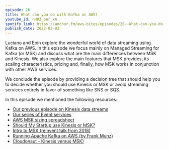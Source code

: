 ```yaml
---
episode: 26
title: What can you do with Kafka on AWS?
youtube_id: nH03_bnr_xA
spotify_link: https://anchor.fm/aws-bites/episodes/26--What-can-you-do-with-Kafka-on-AWS-e1f58mk
publish_date: 2022-03-03
---
```



Luciano and Eoin explore the wonderful world of data streaming using Kafka on AWS. In this episode we focus mainly on Managed Streaming for Kafka (or MSK) and discuss what are the main differences between MSK and Kinesis. We also explore the main features that MSK provides, its scaling characteristics, pricing and, finally, how MSK works in conjunction with other AWS services.

We conclude the episode by providing a decision tree that should help you to decide whether you should use Kinesis or MSK or avoid streaming services entirely in favor of something like SNS or SQS.

In this episode we mentioned the following resources:

  - [Our previous episode on Kinesis data streams](https://www.youtube.com/watch?v=u_nR6up4Kvs)
  - [Our series of Event services](https://www.youtube.com/watch?v=CG7uhkKftoY&list=PLAWXFhe0N1vLHkGO1ZIWW_SZpturHBiE_&index=2)
  - [AWS MSK sizing spreadsheet](https://dy7oqpxkwhskb.cloudfront.net/MSK_Sizing_Pricing.xlsx)
  - [Should My Startup use Kinesis or MSK?](hhttps://www.youtube.com/watch?v=TJS19EuzH2k) 
  - [Intro to MSK (reinvent talk from 2018)](https://www.youtube.com/watch?v=9nKswHsLseY)
  - [Running Apache Kafka on AWS (by Frank Munz)](https://www.youtube.com/watch?v=HtU9pb18g5Q)
  - [Cloudonaut - Kinesis versus MSK)](https://www.youtube.com/watch?v=kcBAKz0MPf8)